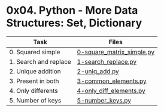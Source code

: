 # 0x04. Python - More Data Structures: Set, Dictionary

|Task|Files|
|----|-----|
|0. Squared simple|[0-square_matrix_simple.py](./0-square_matrix_simple.py)|
|1. Search and replace|[1-search_replace.py](./1-search_replace.py)|
|2. Unique addition|[2-uniq_add.py](./2-uniq_add.py)|
|3. Present in both|[3-common_elements.py](./3-common_elements.py)|
|4. Only differents|[4-only_diff_elements.py](./4-only_diff_elements.py)|
|5. Number of keys|[5-number_keys.py](./5-number_keys.py)|

